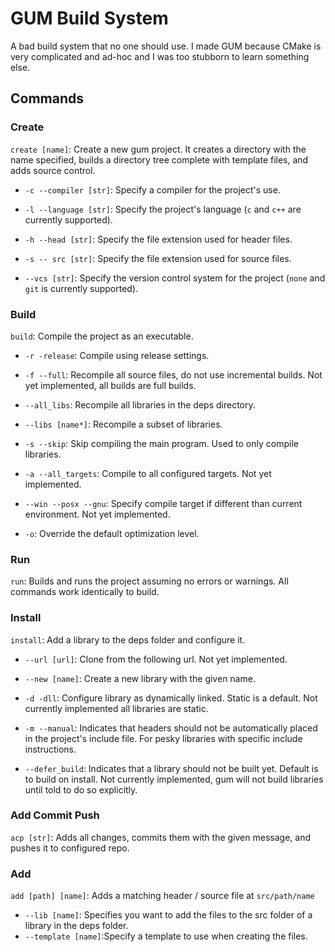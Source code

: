 # GUM Build System
A bad build system that no one should use.
I made GUM because CMake is very complicated and ad-hoc and I was too stubborn to learn something else.

## Commands

### Create

`create [name]`: Create a new gum project. It creates a directory with the name specified, builds a directory tree complete with template files, and adds source control.

- `-c --compiler [str]`: Specify a compiler for the project's use.

- `-l --language [str]`: Specify the project's language (`c` and `c++` are currently supported).

- `-h --head [str]`: Specify the file extension used for header files.

- `-s -- src [str]`: Specify the file extension used for source files.

- `--vcs [str]`: Specify the version control system for the project (`none` and `git` is currently supported).

### Build

`build`: Compile the project as an executable.

- `-r -release`: Compile using release settings.

- `-f --full`: Recompile all source files, do not use incremental builds. Not yet implemented, all builds are full builds.

- `--all_libs`: Recompile all libraries in the deps directory.

- `--libs [name*]`: Recompile a subset of libraries.

- `-s --skip`: Skip compiling the main program. Used to only compile libraries.

- `-a --all_targets`: Compile to all configured targets. Not yet implemented.

- `--win --posx --gnu`: Specify compile target if different than current environment. Not yet implemented.

- `-o`: Override the default optimization level.

### Run

`run`: Builds and runs the project assuming no errors or warnings. All commands work identically to build.

### Install

`install`: Add a library to the deps folder and configure it.

- `--url [url]`: Clone from the following url. Not yet implemented.

- `--new [name]`: Create a new library with the given name.

- `-d -dll`: Configure library as dynamically linked. Static is a default. Not currently implemented all libraries are static.

- `-m --manual`: Indicates that headers should not be automatically placed in the project's include file. For pesky libraries with specific include instructions.

- `--defer_build`: Indicates that a library should not be built yet. Default is to build on install. Not currently implemented, gum will not build libraries until told to do so explicitly.

### Add Commit Push

`acp [str]`: Adds all changes, commits them with the given message, and pushes it to configured repo.

### Add

`add [path] [name]`: Adds a matching header / source file at `src/path/name`

- `--lib [name]`: Specifies you want to add the files to the src folder of a library in the deps folder.
- `--template [name]`:Specify a template to use when creating the files.